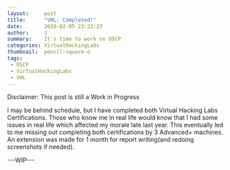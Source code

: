 ```yaml
---
layout:     post
title:      "VHL: Completed!"
date:       2020-02-05 23:23:23
author:     J
summary:    It's time to work on OSCP
categories: VirtualHackingLabs
thumbnail:  pencil-square-o
tags:
 - OSCP
 - VirtualHackingLabs
 - VHL
---
```


Disclaimer: This post is still a Work in Progress

I may be behind schedule, but I have completed both Virtual Hacking Labs Certifications. Those who know me in real life would know that I had some issues in real life which affected my morale late last year. This eventually led to me missing out completing both certifications by 3 Advanced+ machines. An extension was made for 1 month for report writing(and redoing screenshots if needed).



---WIP---

